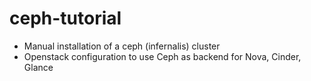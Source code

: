 # ceph-tutorial

- Manual installation of a ceph (infernalis) cluster 
- Openstack configuration to use Ceph as backend for Nova, Cinder, Glance
